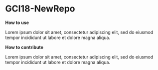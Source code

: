 # GCI18-NewRepo
**How to use**

Lorem ipsum dolor sit amet, consectetur adipiscing elit, sed do eiusmod tempor incididunt ut labore et dolore magna aliqua.

**How to contribute**

Lorem ipsum dolor sit amet, consectetur adipiscing elit, sed do eiusmod tempor incididunt ut labore et dolore magna aliqua.
